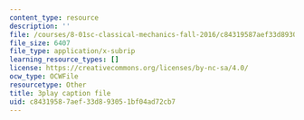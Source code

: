 ```yaml
---
content_type: resource
description: ''
file: /courses/8-01sc-classical-mechanics-fall-2016/c84319587aef33d893051bf04ad72cb7_w7z_z-lucyU.srt
file_size: 6407
file_type: application/x-subrip
learning_resource_types: []
license: https://creativecommons.org/licenses/by-nc-sa/4.0/
ocw_type: OCWFile
resourcetype: Other
title: 3play caption file
uid: c8431958-7aef-33d8-9305-1bf04ad72cb7
---
```

